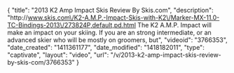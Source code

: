 {
    "title": "2013 K2 Amp Impact Skis Review By Skis.com",
    "description": "http:\/\/www.skis.com\/K2-A.M.P.-Impact-Skis-with-K2\/Marker-MX-11.0-TC-Bindings-2013\/273824P,default,pd.html  The K2 A.M.P. Impact will make an impact on your skiing. If you are an strong intermediate, or an advanced skier who will be mostly on groomers, but",
    "videoid": "3766353",
    "date_created": "1411361177",
    "date_modified": "1418182011",
    "type": "captivate",
    "layout": "video",
    "url": "\/v\/2013-k2-amp-impact-skis-review-by-skis-com\/3766353"
}